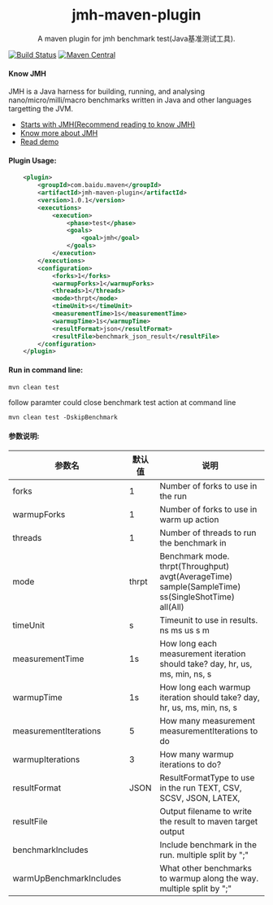 
<h1 align="center">jmh-maven-plugin</h1>

<p align="center">
A maven plugin for jmh benchmark test(Java基准测试工具).
</p>


[![Build Status](https://travis-ci.org/jhunters/jmh-maven-plugin.svg?branch=master)](https://travis-ci.org/jhunters/jmh-maven-plugin)
[![Maven Central](https://maven-badges.herokuapp.com/maven-central/com.baidu.maven/jmh-maven-plugin/badge.svg)](https://maven-badges.herokuapp.com/maven-central/com.baidu.maven/jmh-maven-plugin)

#### Know JMH
JMH is a Java harness for building, running, and analysing nano/micro/milli/macro benchmarks written in Java and other languages targetting the JVM.
- [Starts with JMH(Recommend reading to know JMH)](./Document.md)
- [Know more about JMH](http://openjdk.java.net/projects/code-tools/jmh/)
- [Read demo](https://github.com/jhunters/jmh-maven-plugin/tree/master/jmh-maven-plugin-demo)


#### Plugin Usage:
```xml
	<plugin>
		<groupId>com.baidu.maven</groupId>
		<artifactId>jmh-maven-plugin</artifactId>
		<version>1.0.1</version>
		<executions>
			<execution>
				<phase>test</phase>
				<goals>
					<goal>jmh</goal>
				</goals>
			</execution>
		</executions>
		<configuration>
			<forks>1</forks>
			<warmupForks>1</warmupForks>
			<threads>1</threads>
			<mode>thrpt</mode>
			<timeUnit>s</timeUnit>
			<measurementTime>1s</measurementTime>
			<warmupTime>1s</warmupTime>
			<resultFormat>json</resultFormat>
			<resultFile>benchmark_json_result</resultFile>
		</configuration>
	</plugin>
```
#### Run in command line:
```property
mvn clean test

```
follow paramter could close benchmark test action at command line 
```property
mvn clean test -DskipBenchmark

```

#### 参数说明:
参数名 |默认值 |  说明 
-|-|-
forks | 1 | Number of forks to use in the run |
warmupForks | 1 |  Number of forks to use in warm up action |
threads | 1 | Number of threads to run the benchmark in |
mode | thrpt | Benchmark mode. thrpt(Throughput) avgt(AverageTime) sample(SampleTime) ss(SingleShotTime)  all(All)|
timeUnit | s |  Timeunit to use in results.  ns ms us s m |
measurementTime | 1s | How long each measurement iteration should take?  day, hr, us, ms, min, ns, s |
warmupTime | 1s | How long each warmup iteration should take?  day, hr, us, ms, min, ns, s |
measurementIterations | 5 | How many measurement measurementIterations to do |
warmupIterations | 3 | How many warmup iterations to do? |
resultFormat | JSON | ResultFormatType to use in the run  TEXT, CSV, SCSV, JSON, LATEX, |
resultFile |  | Output filename to write the result to maven target output |
benchmarkIncludes || Include benchmark in the run. multiple split by ";" |
warmUpBenchmarkIncludes || What other benchmarks to warmup along the way. multiple split by ";" |


